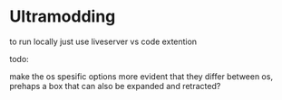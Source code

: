 # Ultramodding

to run locally just use liveserver vs code extention

todo:

make the os spesific options more evident that they differ between os, prehaps a box that can also be expanded and retracted?  